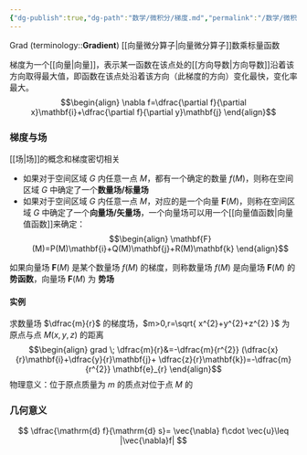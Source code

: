 ```yaml
---
{"dg-publish":true,"dg-path":"数学/微积分/梯度.md","permalink":"/数学/微积分/梯度/","dgPassFrontmatter":true,"noteIcon":"","created":"2024-05-21T15:20:28.405+08:00","updated":"2024-10-04T23:26:14.276+08:00"}
---
```


Grad  (terminology::**Gradient**)
[[向量微分算子\|向量微分算子]]数乘标量函数

梯度为一个[[向量\|向量]]，表示某一函数在该点处的[[方向导数\|方向导数]]沿着该方向取得最大值，即函数在该点处沿着该方向（此梯度的方向）变化最快，变化率最大。
$$\begin{align}
\nabla f=\dfrac{\partial f}{\partial x}\mathbf{i}+\dfrac{\partial f}{\partial y}\mathbf{j}
\end{align}$$

### 梯度与场
[[场\|场]]的概念和梯度密切相关
- 如果对于空间区域 $G$ 内任意一点 $M$，都有一个确定的数量 $f(M)$，则称在空间区域 $G$ 中确定了一个**数量场/标量场**
- 如果对于空间区域 $G$ 内任意一点 $M$，对应的是一个向量 $\mathbf{F}(M)$，则称在空间区域 $G$ 中确定了一个**向量场/矢量场**，一个向量场可以用一个[[向量值函数\|向量值函数]]来确定：
$$\begin{align}
\mathbf{F}(M)=P(M)\mathbf{i}+Q(M)\mathbf{j}+R(M)\mathbf{k}
\end{align}$$

如果向量场 $\mathbf{F}(M)$ 是某个数量场 $f(M)$ 的梯度，则称数量场 $f(M)$ 是向量场 $\mathbf{F}(M)$ 的**势函数**，向量场 $\mathbf{F}(M)$ 为 **势场**

#### 实例
求数量场 $\dfrac{m}{r}$ 的梯度场，$m>0,r=\sqrt{ x^{2}+y^{2}+z^{2} }$ 为原点与点 $M(x,y,z)$ 的距离
$$\begin{align}
grad \; \dfrac{m}{r}&=-\dfrac{m}{r^{2}} (\dfrac{x}{r}\mathbf{i}+\dfrac{y}{r}\mathbf{j}+ \dfrac{z}{r}\mathbf{k})=-\dfrac{m}{r^{2}} \mathbf{e}_{r}
\end{align}$$
物理意义：位于原点质量为 $m$ 的质点对位于点 $M$ 的

### 几何意义
$$
\dfrac{\mathrm{d} f}{\mathrm{d} s}=  \vec{\nabla} f\cdot \vec{u}\leq |\vec{\nabla}f|
$$
